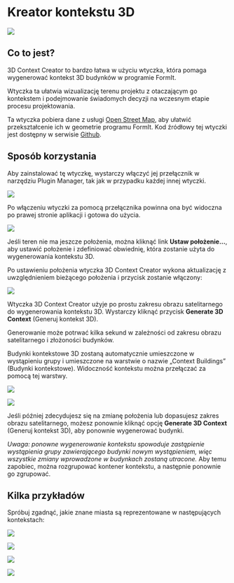 # Kreator kontekstu 3D 

![](<../../.gitbook/assets/3D Context Creator_new.gif>)

## Co to jest?

3D Context Creator to bardzo łatwa w użyciu wtyczka, która pomaga wygenerować kontekst 3D budynków w programie FormIt. 

Wtyczka ta ułatwia wizualizację terenu projektu z otaczającym go kontekstem i podejmowanie świadomych decyzji na wczesnym etapie procesu projektowania.

Ta wtyczka pobiera dane z usługi [Open Street Map](https://www.openstreetmap.org/about), aby ułatwić przekształcenie ich w geometrie programu FormIt. Kod źródłowy tej wtyczki jest dostępny w serwisie [Github](https://github.com/matterlab-co/FormIt-Context-Plugin).

## Sposób korzystania

Aby zainstalować tę wtyczkę, wystarczy włączyć jej przełącznik w narzędziu Plugin Manager, tak jak w przypadku każdej innej wtyczki.

![](../../.gitbook/assets/contextcreator3.png)

Po włączeniu wtyczki za pomocą przełącznika powinna ona być widoczna po prawej stronie aplikacji i gotowa do użycia.

![](<../../.gitbook/assets/3D Context Creator new_no location (1).png>)

Jeśli teren nie ma jeszcze położenia, można kliknąć link **Ustaw położenie...**, aby ustawić położenie i zdefiniować obwiednię, która zostanie użyta do wygenerowania kontekstu 3D.

Po ustawieniu położenia wtyczka 3D Context Creator wykona aktualizację z uwzględnieniem bieżącego położenia i przycisk zostanie włączony:

![](<../../.gitbook/assets/3D Context Creator new_with location.png>)

Wtyczka 3D Context Creator użyje po prostu zakresu obrazu satelitarnego do wygenerowania kontekstu 3D. Wystarczy kliknąć przycisk **Generate 3D Context** (Generuj kontekst 3D).

Generowanie może potrwać kilka sekund w zależności od zakresu obrazu satelitarnego i złożoności budynków.

Budynki kontekstowe 3D zostaną automatycznie umieszczone w wystąpieniu grupy i umieszczone na warstwie o nazwie „Context Buildings” (Budynki kontekstowe). Widoczność kontekstu można przełączać za pomocą tej warstwy.

![](<../../.gitbook/assets/3D Context Creator_layers.png>)

![](<../../.gitbook/assets/3D Context Creator_NYC.png>)

Jeśli później zdecydujesz się na zmianę położenia lub dopasujesz zakres obrazu satelitarnego, możesz ponownie kliknąć opcję **Generate 3D Context** (Generuj kontekst 3D), aby ponownie wygenerować budynki. 

_Uwaga: ponowne wygenerowanie kontekstu spowoduje zastąpienie wystąpienia grupy zawierającego budynki nowym wystąpieniem, więc wszystkie zmiany wprowadzone w budynkach zostaną utracone._ Aby temu zapobiec, można rozgrupować kontener kontekstu, a następnie ponownie go zgrupować.

## **Kilka przykładów**

Spróbuj zgadnąć, jakie znane miasta są reprezentowane w następujących kontekstach:

![](<../../.gitbook/assets/image (2) (1).png>)

![](<../../.gitbook/assets/image (34).png>)

![](<../../.gitbook/assets/image (13) (1) (1).png>)

![](<../../.gitbook/assets/image (59).png>)
